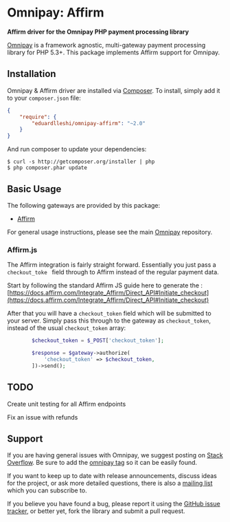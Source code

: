 # Omnipay: Affirm

**Affirm driver for the Omnipay PHP payment processing library**

[Omnipay](https://github.com/thephpleague/omnipay) is a framework agnostic, multi-gateway payment
processing library for PHP 5.3+. This package implements Affirm support for Omnipay.

## Installation

Omnipay & Affirm driver are installed via [Composer](http://getcomposer.org/). To install, simply add it
to your `composer.json` file:

```json
{
    "require": {
        "eduardlleshi/omnipay-affirm": "~2.0"
    }
}
```

And run composer to update your dependencies:

    $ curl -s http://getcomposer.org/installer | php
    $ php composer.phar update

## Basic Usage

The following gateways are provided by this package:

* [Affirm](https://affirm.com/)

For general usage instructions, please see the main [Omnipay](https://github.com/thephpleague/omnipay)
repository.

### Affirm.js

The Affirm integration is fairly straight forward. Essentially you just pass
a `checkout_toke ` field through to Affirm instead of the regular payment data.

Start by following the standard Affirm JS guide here to generate the :
[https://docs.affirm.com/Integrate_Affirm/Direct_API#Initiate_checkout](https://docs.affirm.com/Integrate_Affirm/Direct_API#Initiate_checkout)

After that you will have a `checkout_token` field which will be submitted to your server.
Simply pass this through to the gateway as `checkout_token`, instead of the usual `checkout_token` array:

```php
        $checkout_token = $_POST['checkout_token'];

        $response = $gateway->authorize(
            'checkout_token' => $checkout_token,
        ])->send();
```

## TODO
Create unit testing for all Affirm endpoints

Fix an issue with refunds

## Support

If you are having general issues with Omnipay, we suggest posting on
[Stack Overflow](http://stackoverflow.com/). Be sure to add the
[omnipay tag](http://stackoverflow.com/questions/tagged/omnipay) so it can be easily found.

If you want to keep up to date with release announcements, discuss ideas for the project,
or ask more detailed questions, there is also a [mailing list](https://groups.google.com/forum/#!forum/omnipay) which
you can subscribe to.

If you believe you have found a bug, please report it using the [GitHub issue tracker](https://github.com/eduardlleshi/omnipay-affirm/issues),
or better yet, fork the library and submit a pull request.
